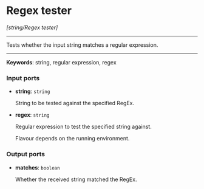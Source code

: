 # Regex tester

_[string/Regex tester]_

---

Tests whether the input string matches a regular expression.  

---

__Keywords__: string, regular expression, regex

### Input ports

* __string__: ` string `

    String to be tested against the specified RegEx.


* __regex__: ` string `

    Regular expression to test the specified string against.
    
    Flavour depends on the running environment.

### Output ports

* __matches__: ` boolean `

    Whether the received string matched the RegEx.

